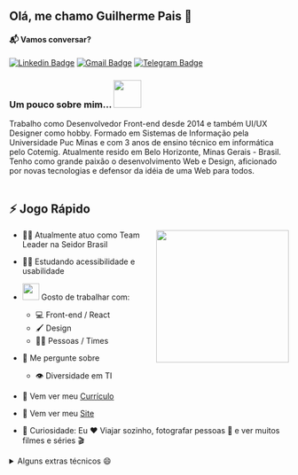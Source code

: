 ## Olá, me chamo Guilherme Pais 🚀

#### 📬 Vamos conversar?
[![Linkedin Badge](https://img.shields.io/badge/LinkedIn-0077B5?style=for-the-badge&logo=linkedin&logoColor=white&link=https://www.linkedin.com/in/guilhermepais/)](https://www.linkedin.com/in/guilhermepais)
[![Gmail Badge](https://img.shields.io/badge/Gmail-D14836?style=for-the-badge&logo=gmail&logoColor=white&link=mailto:guilhermepais2013@gmail.com)](mailto:guilhermepais2013@gmail.com)
[![Telegram Badge](https://img.shields.io/badge/Telegram-2CA5E0?style=for-the-badge&logo=telegram&logoColor=white&link=https://t.me/guilhermerodpais)](https://t.me/guilhermerodpais)

### Um pouco sobre mim...  <img src="https://media.giphy.com/media/hhut7D136GMQU/giphy.gif" width="50"> 
Trabalho como Desenvolvedor Front-end desde 2014 e também UI/UX Designer como hobby. Formado em Sistemas de Informação pela Universidade Puc Minas e com 3 anos de ensino técnico em informática pelo Cotemig. Atualmente resido em Belo Horizonte, Minas Gerais - Brasil. Tenho como grande paixão o desenvolvimento Web e Design, aficionado por novas tecnologias e defensor da idéia de uma Web para todos.<br/><br/>




## ⚡️ Jogo Rápido

<img width="239" height="239" src="https://guilhermerodpais.github.io/guilhermerodpais/images/about-images/avatar.png" align=right>

- 🧑‍💼 Atualmente atuo como Team Leader na Seidor Brasil
- 🧑‍🚀 Estudando acessibilidade e usabilidade

- <img src="https://media.giphy.com/media/WUlplcMpOCEmTGBtBW/giphy.gif" width="30">  Gosto de trabalhar com:
  - 💻 Front-end / React
  - 🖌️ Design
  - 👯‍♂️ Pessoas / Times
- 💬 Me pergunte sobre
  - 👁️ Diversidade em TI
- 📙 Vem ver meu [Currículo](https://guilhermerodpais.github.io/guilhermerodpais/images/about-images/Curriculo2020.pdf)
- 🔗 Vem ver meu [Site](https://guilhermerodpais.github.io/guilhermerodpais)
- 🎉 Curiosidade: Eu ❤️ Viajar sozinho, fotografar pessoas 📸 e ver muitos filmes e séries 🎬



<details>
  <summary>Alguns extras técnicos 😄</summary>

### ⚙️ Some Tool and Tech I use
<code><img height="30" src="https://img.shields.io/badge/React-20232A?style=for-the-badge&logo=react&logoColor=61DAFB"></code>
<code><img height="30" src="https://img.shields.io/badge/React_Native-20232A?style=for-the-badge&logo=react&logoColor=61DAFB"></code>
<code><img height="30" src="https://img.shields.io/badge/Sass-CC6699?style=for-the-badge&logo=sass&logoColor=white"></code>
<code><img height="30" src="https://img.shields.io/badge/styled--components-DB7093?style=for-the-badge&logo=styled-components&logoColor=white"></code>
<code><img height="30" src="https://img.shields.io/badge/Redux-593D88?style=for-the-badge&logo=redux&logoColor=white"></code>
<code><img height="30" src="https://img.shields.io/badge/React_Router-CA4245?style=for-the-badge&logo=react-router&logoColor=white"></code>
<code><img height="30" src="https://img.shields.io/badge/jQuery-0769AD?style=for-the-badge&logo=jquery&logoColor=white"></code>
<code><img height="30" src="https://img.shields.io/badge/Bootstrap-563D7C?style=for-the-badge&logo=bootstrap&logoColor=white"></code>
<code><img height="30" src="https://img.shields.io/badge/Figma-F24E1E?style=for-the-badge&logo=figma&logoColor=white"></code>
<code><img height="30" src="https://img.shields.io/badge/Wordpress-21759B?style=for-the-badge&logo=wordpress&logoColor=white"></code>
<code><img height="30" src="https://img.shields.io/badge/HTML5-E34F26?style=for-the-badge&logo=html5&logoColor=white"></code>
<code><img height="30" src="https://img.shields.io/badge/JavaScript-F7DF1E?style=for-the-badge&logo=javascript&logoColor=black"></code>
<code><img height="30" src="https://img.shields.io/badge/C%23-239120?style=for-the-badge&logo=c-sharp&logoColor=white"></code>
<code><img height="30" src="https://img.shields.io/badge/PHP-777BB4?style=for-the-badge&logo=php&logoColor=white"></code>
<code><img height="30" src="https://img.shields.io/badge/MySQL-00000F?style=for-the-badge&logo=mysql&logoColor=white"></code>
</details>
